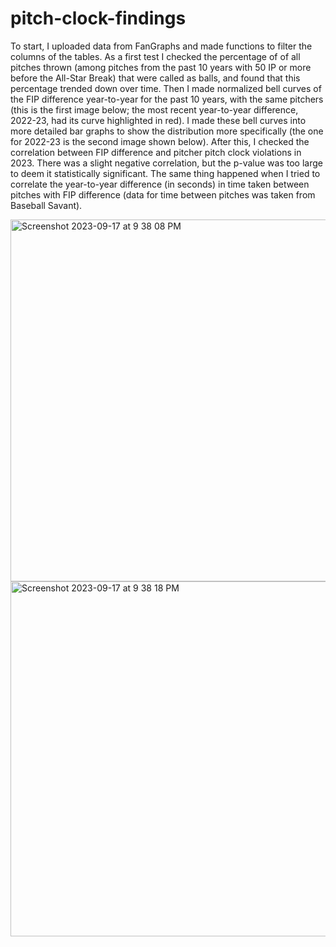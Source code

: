 # pitch-clock-findings

To start, I uploaded data from FanGraphs and made functions to filter the columns of the tables. As a first test I checked the percentage of of all pitches thrown (among pitches from the past 10 years with 50 IP or more before the All-Star Break) that were called as balls, and found that this percentage trended down over time. Then I made normalized bell curves of the FIP difference year-to-year for the past 10 years, with the same pitchers (this is the first image below; the most recent year-to-year difference, 2022-23, had its curve highlighted in red). I made these bell curves into more detailed bar graphs to show the distribution more specifically (the one for 2022-23 is the second image shown below). After this, I checked the correlation between FIP difference and pitcher pitch clock violations in 2023. There was a slight negative correlation, but the p-value was too large to deem it statistically significant. The same thing happened when I tried to correlate the year-to-year difference (in seconds) in time taken between pitches with FIP difference (data for time between pitches was taken from Baseball Savant).


<img width="579" alt="Screenshot 2023-09-17 at 9 38 08 PM" src="https://github.com/elifulton/pitch-clock-findings/assets/4471336/cdf4e3c1-d772-49de-bebb-c16dcb084e41">

<img width="568" alt="Screenshot 2023-09-17 at 9 38 18 PM" src="https://github.com/elifulton/pitch-clock-findings/assets/4471336/ca7250e7-ce59-4bf7-b50e-ac0d5b9dac7d">
